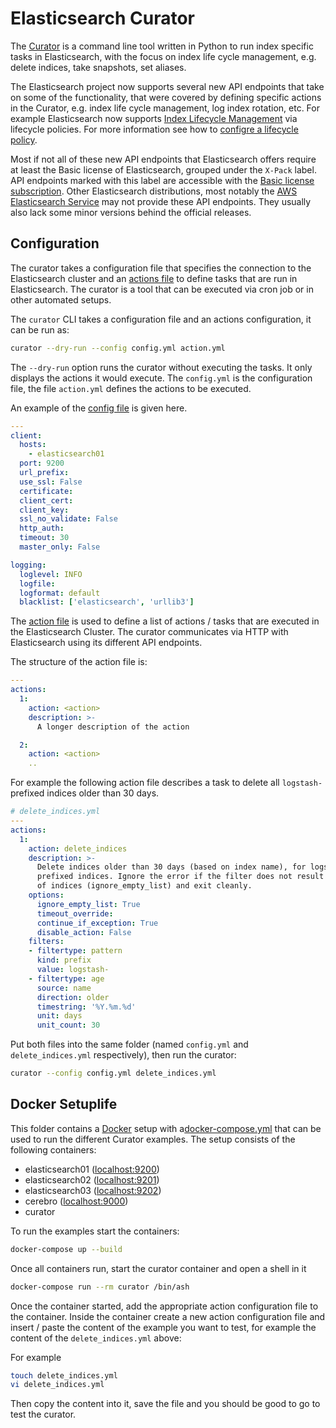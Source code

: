 # Elasticsearch Curator

The [Curator](https://www.elastic.co/guide/en/elasticsearch/client/curator/5.8/command-line.html) is a command line tool written in Python to run index specific tasks in Elasticsearch, with the focus on index life cycle management, e.g. delete indices, take snapshots, set aliases.

The Elasticsearch project now supports several new API endpoints that take on some of the functionality, that were covered by defining specific actions in the Curator, e.g. index life cycle management, log index rotation, etc. For example Elasticsearch now supports [Index Lifecycle Management](https://www.elastic.co/guide/en/elasticsearch/reference/7.10/index-lifecycle-management.html) via lifecycle policies. For more information see how to [configre a lifecycle policy](https://www.elastic.co/guide/en/elasticsearch/reference/7.10/set-up-lifecycle-policy.html).

Most if not all of these new API endpoints that Elasticsearch offers require at least the Basic license of Elasticsearch, grouped under the `X-Pack` label. API endpoints marked with this label are accessible with the [Basic license subscription](https://www.elastic.co/subscriptions). Other Elasticsearch distributions, most notably the [AWS Elasticsearch Service](https://aws.amazon.com/elasticsearch-service/faqs/) may not provide these API endpoints. They usually also lack some minor versions behind the official releases.


## Configuration

The curator takes a configuration file that specifies the connection to the Elasticsearch cluster and an [actions file](https://www.elastic.co/guide/en/elasticsearch/client/curator/5.8/actions.html) to define tasks that are run in Elasticsearch. The curator is a tool that can be executed via cron job or in other automated setups.

The `curator` CLI takes a configuration file and an actions configuration, it can be run as:

```bash
curator --dry-run --config config.yml action.yml
```

The `--dry-run` option runs the curator without executing the tasks. It only displays the actions it would execute. The `config.yml` is the configuration file, the file `action.yml` defines the actions to be executed.

An example of the [config file](https://www.elastic.co/guide/en/elasticsearch/client/curator/current/configfile.html) is given here.

```yml
---
client:
  hosts:
    - elasticsearch01
  port: 9200
  url_prefix:
  use_ssl: False
  certificate:
  client_cert:
  client_key:
  ssl_no_validate: False
  http_auth:
  timeout: 30
  master_only: False

logging:
  loglevel: INFO
  logfile:
  logformat: default
  blacklist: ['elasticsearch', 'urllib3']
```

The [action file](https://www.elastic.co/guide/en/elasticsearch/client/curator/current/actionfile.html) is used to define a list of actions / tasks that are executed in the Elasticsearch Cluster. The curator communicates via HTTP with Elasticsearch using its different API endpoints.

The structure of the action file is:

```yml
---
actions:
  1:
    action: <action>
    description: >-
      A longer description of the action

  2:
    action: <action>
    ..
```

For example the following action file describes a task to delete all `logstash-` prefixed indices older than 30 days.

```yml
# delete_indices.yml
---
actions:
  1:
    action: delete_indices
    description: >-
      Delete indices older than 30 days (based on index name), for logstash-
      prefixed indices. Ignore the error if the filter does not result in an actionable list
      of indices (ignore_empty_list) and exit cleanly.
    options:
      ignore_empty_list: True
      timeout_override:
      continue_if_exception: True
      disable_action: False
    filters:
    - filtertype: pattern
      kind: prefix
      value: logstash-
    - filtertype: age
      source: name
      direction: older
      timestring: '%Y.%m.%d'
      unit: days
      unit_count: 30
```

Put both files into the same folder (named `config.yml` and `delete_indices.yml` respectively), then run the curator:

```bash
curator --config config.yml delete_indices.yml
```

## Docker Setuplife

This folder contains a [Docker](https://docs.docker.com/get-docker/) setup with a[docker-compose.yml](https://docs.docker.com/compose/install/) that can be used to run the different Curator examples. The setup consists of the following containers:

* elasticsearch01 ([localhost:9200](http://localhost:9200))
* elasticsearch02 ([localhost:9201](http://localhost:9201))
* elasticsearch03 ([localhost:9202](http://localhost:9202))
* cerebro ([localhost:9000](http://localhost:9000/#/rest?host=http:%2F%2Felasticsearch01:9200))
* curator

To run the examples start the containers:

```bash
docker-compose up --build
```

Once all containers run, start the curator container and open a shell in it

```bash
docker-compose run --rm curator /bin/ash
```

Once the container started, add the appropriate action configuration file to the container. Inside the container create a new action configuration file and insert / paste the content of the example you want to test, for example the content of the `delete_indices.yml` above:

For example

```bash
touch delete_indices.yml
vi delete_indices.yml
```

Then copy the content into it, save the file and you should be good to go to test the curator.
